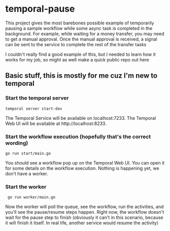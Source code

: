 # temporal-pause

This project gives the most barebones possible example of temporarily pausing a sample workflow while some async task is completed in the background. For example, while waiting for a money transfer, you may need to get a manual approval. Once the manual approval is received, a signal can be sent to the service to complete the rest of the transfer tasks

I couldn't really find a good example of this, but I needed to learn how it works for my job, so might as well make a quick public repo out here

## Basic stuff, this is mostly for me cuz I'm new to temporal

### Start the temporal server

`temporal server start-dev`

The Temporal Service will be available on localhost:7233.
The Temporal Web UI will be available at http://localhost:8233.

### Start the workflow execution (hopefully that's the correct wording)

`go run start/main.go`

You should see a workflow pop up on the Temporal Web UI. You can open it for some details on the workflow execution. Nothing is happening yet, we don't have a worker.

### Start the worker

` go run worker/main.go`

Now the worker will poll the queue, see the workflow, run the activities, and you'll see the pause/resume steps happen. Right now, the workflow doesn't wait for the pause step to finish (obviously it can't in this scenario, because it will finish it itself. In real life, another service would resume the activity)